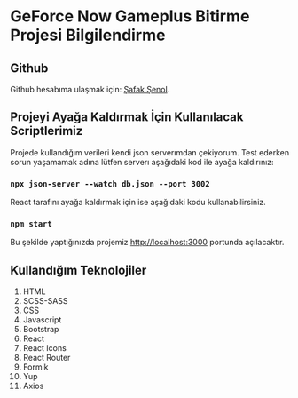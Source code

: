 # GeForce Now Gameplus Bitirme Projesi Bilgilendirme

## Github

Github hesabıma ulaşmak için: [Şafak Şenol](https://github.com/safaksenoleem).

## Projeyi Ayağa Kaldırmak İçin Kullanılacak Scriptlerimiz

Projede kullandığım verileri kendi json serverımdan çekiyorum. Test ederken sorun yaşamamak adına lütfen serverı aşağıdaki kod ile ayağa kaldırınız:

### `npx json-server --watch db.json --port 3002`

React tarafını ayağa kaldırmak için ise aşağıdaki kodu kullanabilirsiniz.

### `npm start`

Bu şekilde yaptığınızda projemiz [http://localhost:3000](http://localhost:3000) portunda açılacaktır.

## Kullandığım Teknolojiler

1. HTML
2. SCSS-SASS
3. CSS
4. Javascript
5. Bootstrap
6. React
7. React Icons
8. React Router
9. Formik
10. Yup
11. Axios
